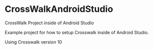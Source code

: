 CrossWalkAndroidStudio
======================

CrossWalk Project inside of Android Studio

Example project for how to setup Crosswalk inside of Android Studio.

Using Crosswalk version 10
